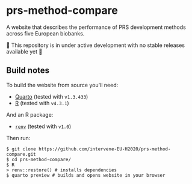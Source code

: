 # prs-method-compare

A website that describes the performance of PRS development methods across five European biobanks.

🚨 This repository is in under active development with no stable releases available yet 🚨

## Build notes

To build the website from source you'll need:

* [Quarto](https://quarto.org) (tested with `v1.3.433`)
* [R](https://www.r-project.org) (tested with `v4.3.1`)

And an R package:

* [`renv`](https://rstudio.github.io/renv/articles/renv.html) (tested with `v1.0`)

Then run:

```
$ git clone https://github.com/intervene-EU-H2020/prs-method-compare.git
$ cd prs-method-compare/
$ R
> renv::restore() # installs dependencies
$ quarto preview # builds and opens website in your browser
```
